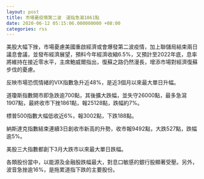 ```yaml
---
layout: post
title: 市場憂疫情第二波　道指急瀉1861點
date: 2020-06-12 05:15:06.000000000 +08:00
categories: rss
---
```


美股大幅下挫，市場憂慮美國重啟經濟或會爆發第二波疫情，加上聯儲局結束兩日議息會議，並發布經濟展望，預料今年經濟收縮6.5%，又預計至2022年底，息率將維持在接近零水平，主席鮑威爾指出，復蘇之路仍然漫長，增添市場對經濟復蘇步伐的憂慮。

反映市場恐慌情緒的VIX指數急升近48%，是近3個月以來最大單日升幅。

道瓊斯指數開市即急跌逾700點，其後擴大跌幅，並失守26000點，最多急瀉1907點，最終收市下挫1861點，報25128點，跌幅約7%。

標普500指數大幅低收近6%，報3002點，下跌188點。

納斯達克指數結束連續3日創收市新高的升勢，收市報9492點，大跌527點，跌幅逾5%。

美股三大指數都創下3月大跌市以來最大單日跌幅。

各類股份當中，以能源及金融股跌幅最大，對息口敏感的銀行股顯著受壓。另外，波音急挫逾16%，是拖累道指下跌的主要股份。
